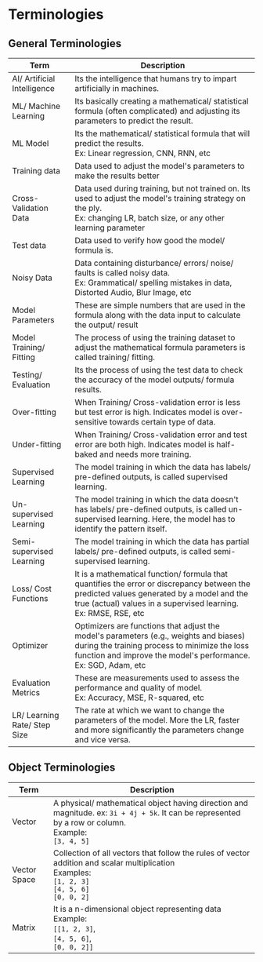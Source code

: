 # Terminologies

## General Terminologies

| Term | Description |
| - | - |
| AI/ Artificial Intelligence | Its the intelligence that humans try to impart artificially in machines. |
| ML/ Machine Learning | Its basically creating a mathematical/ statistical formula (often complicated) and adjusting its parameters to predict the result.  |
| ML Model | Its the mathematical/ statistical formula that will predict the results. <br> Ex: Linear regression, CNN, RNN, etc |
| Training data | Data used to adjust the model's parameters to make the results better |
| Cross-Validation Data | Data used during training, but not trained on. Its used to adjust the model's training strategy on the ply. <br> Ex: changing LR, batch size, or any other learning parameter |
| Test data | Data used to verify how good the model/ formula is. |  
| Noisy Data | Data containing disturbance/ errors/ noise/ faults is called noisy data. <br> Ex: Grammatical/ spelling mistakes in data, Distorted Audio, Blur Image, etc |
| Model Parameters | These are simple numbers that are used in the formula along with the data input to calculate the output/ result |
| Model Training/ Fitting | The process of using the training dataset to adjust the mathematical formula parameters is called training/ fitting. | 
| Testing/ Evaluation | Its the process of using the test data to check the accuracy of the model outputs/ formula results. |
| Over-fitting | When Training/ Cross-validation error is less but test error is high. Indicates model is over-sensitive towards certain type of data. |
| Under-fitting | When Training/ Cross-validation error and test error are both high. Indicates model is half-baked and needs more training. |
| Supervised Learning | The model training in which the data has labels/ pre-defined outputs, is called supervised learning. |
| Un-supervised Learning | The model training in which the data doesn't has labels/ pre-defined outputs, is called un-supervised learning. Here, the model has to identify the pattern itself. |
| Semi-supervised Learning | The model training in which the data has partial labels/ pre-defined outputs, is called semi-supervised learning. |
| Loss/ Cost Functions | It is a mathematical function/ formula that quantifies the error or discrepancy between the predicted values generated by a model and the true (actual) values in a supervised learning. <br> Ex: RMSE, RSE, etc |
| Optimizer | Optimizers are functions that adjust the model's parameters (e.g., weights and biases) during the training process to minimize the loss function and improve the model's performance. <br> Ex: SGD, Adam, etc |
| Evaluation Metrics | These are measurements used to assess the performance and quality of model. <br> Ex: Accuracy, MSE, R-squared, etc |
| LR/ Learning Rate/ Step Size | The rate at which we want to change the parameters of the model. More the LR, faster and more significantly the parameters change and vice versa. |

## Object Terminologies

| Term | Description |
| - | - |
| Vector | A physical/ mathematical object having direction and magnitude. ex: `3i + 4j + 5k`. It can be represented by a row or column. <br> Example: <br> `[3, 4, 5]` |
| Vector Space | Collection of all vectors that follow the rules of vector addition and scalar multiplication <br> Examples: <br> `[1, 2, 3]` <br> `[4, 5, 6]` <br> `[0, 0, 2]` |
| Matrix | It is a n-dimensional object representing data <br> Example: <br> `[[1, 2, 3]`,<br> `[4, 5, 6]`,<br> `[0, 0, 2]]` |

